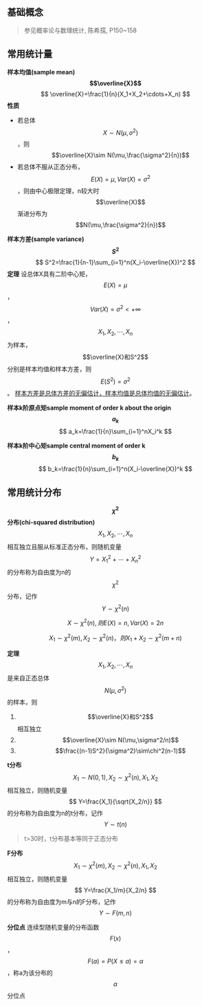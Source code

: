 ## 基础概念

> 参见概率论与数理统计, 陈希孺, P150~158



## 常用统计量

**样本均值(sample mean) $$\overline{X}$$**
$$
\overline{X}=\frac{1}{n}(X_1+X_2+\cdots+X_n)
$$
**性质**

+ 若总体$$X\sim N(\mu,\sigma^2)$$，则$$\overline{X}\sim N(\mu,\frac{\sigma^2}{n})$$
+ 若总体不服从正态分布，$$E(X)=\mu,Var(X)=\sigma^2$$，则由中心极限定理，n较大时$$\overline{X}$$渐进分布为$$N(\mu,\frac{\sigma^2}{n})$$



**样本方差(sample variance) $$S^2$$**
$$
S^2=\frac{1}{n-1}\sum_{i=1}^n(X_i-\overline{X})^2
$$
**定理** 设总体X具有二阶中心矩，$$E(X)=\mu$$，$$Var(X)=\sigma^2<+\infty$$，$$X_1,X_2,\cdots,X_n$$为样本，$$\overline{X}和S^2$$分别是样本均值和样本方差，则$$E(S^2)=\sigma^2$$。 <u>样本方差是总体方差的无偏估计，样本均值是总体均值的无偏估计</u>。



**样本k阶原点矩sample moment of order k about the origin $$a_k$$**
$$
a_k=\frac{1}{n}\sum_{i=1}^nX_i^k
$$


**样本k阶中心矩sample central moment of order k $$b_k$$**
$$
b_k=\frac{1}{n}\sum_{i=1}^n(X_i-\overline{X})^k
$$



## 常用统计分布

**$$\chi^2$$分布(chi-squared distribution)** $$X_1,X_2,\cdots,X_n$$相互独立且服从标准正态分布，则随机变量
$$
Y=X_1^2+\cdots+X_n^2
$$
的分布称为自由度为n的$$\chi^2$$分布，记作$$Y\sim\chi^2(n)$$

$$X\sim\chi^2(n),则E(X)=n,Var(X)=2n$$

$$X_1\sim\chi^2(m),X_2\sim\chi^2(n)，则X_1+X_2\sim\chi^2(m+n)$$

**定理** $$X_1,X_2,\cdots,X_n$$是来自正态总体$$N(\mu,\sigma^2)$$的样本，则

1. $$\overline{X}和S^2$$相互独立
2. $$\overline{X}\sim N(\mu,\sigma^2/n)$$
3. $$\frac{(n-1)S^2}{\sigma^2}\sim\chi^2(n-1)$$



**t分布** $$X_1\sim N(0,1),X_2\sim \chi^2(n),X_1,X_2$$相互独立，则随机变量
$$
Y=\frac{X_1}{\sqrt{X_2/n}}
$$
的分布称为自由度为n的t分布，记作$$Y\sim t(n)$$

> t>30时，t分布基本等同于正态分布



**F分布** $$X_1\sim \chi^2(m),X_2\sim \chi^2(n),X_1,X_2$$相互独立，则随机变量
$$
Y=\frac{X_1/m}{X_2/n}
$$
的分布称为自由度为m与n的F分布，记作$$Y\sim F(m,n)$$



**分位点** 连续型随机变量的分布函数$$F(x)$$，$$F(a)=P(X\le a)=\alpha$$，称a为该分布的$$\alpha$$分位点

